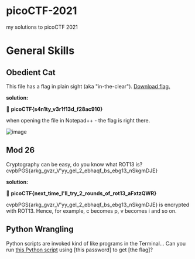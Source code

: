 # picoCTF-2021
my solutions to picoCTF 2021


# General Skills
## Obedient Cat
This file has a flag in plain sight (aka "in-the-clear"). [Download flag.](picoCTF-2021-assets/files/flag)

**solution:**

:triangular_flag_on_post: **picoCTF{s4n1ty_v3r1f13d_f28ac910}**

when opening the file in Notepad++ - the flag is right there.

![image](https://user-images.githubusercontent.com/119416868/204558531-1793b137-32c7-4def-8d01-bdd1f53fa5bb.png)

## Mod 26
Cryptography can be easy, do you know what ROT13 is? cvpbPGS{arkg_gvzr_V'yy_gel_2_ebhaqf_bs_ebg13_nSkgmDJE}

**solution:**

:triangular_flag_on_post: **picoCTF{next_time_I'll_try_2_rounds_of_rot13_aFxtzQWR}**

cvpbPGS{arkg_gvzr_V'yy_gel_2_ebhaqf_bs_ebg13_nSkgmDJE} is encrypted with ROT13. Hence, for example, c becomes p, v becomes i and so on.

## Python Wrangling
Python scripts are invoked kind of like programs in the Terminal... Can you run [this Python script]() using [this password] to get [the flag]?

